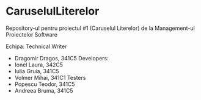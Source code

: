 # CaruselulLiterelor
Repository-ul pentru proiectul #1 (Caruselul Literelor) de la Management-ul Proiectelor Software

Echipa:
Technical Writer
* Dragomir Dragos, 341C5
Developers:
* Ionel Laura, 342C5
* Iulia Gruia, 341C5
* Volmer Mihai, 341C1
Testers
* Popescu Teodor, 341C5
* Andreea Bruma, 341C5
